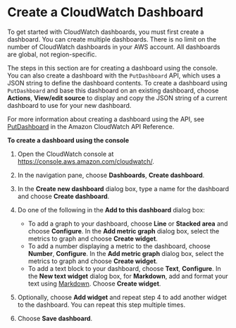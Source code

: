 # Create a CloudWatch Dashboard<a name="create_dashboard"></a>

To get started with CloudWatch dashboards, you must first create a dashboard\. You can create multiple dashboards\. There is no limit on the number of CloudWatch dashboards in your AWS account\. All dashboards are global, not region\-specific\.

The steps in this section are for creating a dashboard using the console\. You can also create a dashboard with the `PutDashboard` API, which uses a JSON string to define the dashboard contents\. To create a dashboard using `PutDashboard` and base this dashboard on an existing dashboard, choose **Actions**, **View/edit source** to display and copy the JSON string of a current dashboard to use for your new dashboard\.

For more information about creating a dashboard using the API, see [PutDashboard](http://docs.aws.amazon.com/AmazonCloudWatch/latest/APIReference/API_PutDashboard.html) in the Amazon CloudWatch API Reference\.

**To create a dashboard using the console**

1. Open the CloudWatch console at [https://console\.aws\.amazon\.com/cloudwatch/](https://console.aws.amazon.com/cloudwatch/)\.

1. In the navigation pane, choose **Dashboards**, **Create dashboard**\.

1. In the **Create new dashboard** dialog box, type a name for the dashboard and choose **Create dashboard**\.

1. Do one of the following in the **Add to this dashboard** dialog box:
   + To add a graph to your dashboard, choose **Line** or **Stacked area** and choose **Configure**\. In the **Add metric graph** dialog box, select the metrics to graph and choose **Create widget**\.
   + To add a number displaying a metric to the dashboard, choose **Number**, **Configure**\. In the **Add metric graph** dialog box, select the metrics to graph and choose **Create widget**\.
   + To add a text block to your dashboard, choose **Text**, **Configure**\. In the **New text widget** dialog box, for **Markdown**, add and format your text using [Markdown](http://docs.aws.amazon.com/general/latest/gr/aws-markdown.html)\. Choose **Create widget**\.

1. Optionally, choose **Add widget** and repeat step 4 to add another widget to the dashboard\. You can repeat this step multiple times\.

1. Choose **Save dashboard**\.